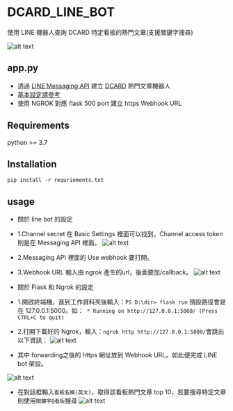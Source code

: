 # DCARD_LINE_BOT
使用 LINE 機器人查詢 DCARD 特定看板的熱門文章(支援關鍵字搜尋)

![alt text](https://i.imgur.com/kr0mTNg.png)

## app.py
* 透過 [LINE Messaging API](https://developers.line.biz/en/services/messaging-api/) 建立 [DCARD](https://www.dcard.tw/f) 熱門文章機器人
* [基本設定請參考](https://github.com/line/line-bot-sdk-python)
* 使用 NGROK 對應 flask 500 port 建立 https Webhook URL


## Requirements
python >= 3.7

## Installation
`pip install -r requriements.txt`

## usage
* 關於 line bot 的設定
* 1.Channel secret 在 Basic Settings 裡面可以找到，Channel access token 則是在 Messaging API 裡面。
![alt text](https://cdn-images-1.medium.com/max/1000/1*ZWscTYpEzFrDh25-C4DPUw.png)
* 2.Messaging API 裡面的 Use webhook 要打開。
* 3.Webhook URL 輸入由 ngrok 產生的url，後面要加/callback。
![alt text](https://cdn-images-1.medium.com/max/1000/1*3woQVYFoiDh2r6f-Ic-syg.png)

* 關於 Flask 和 Ngrok 的設定
* 1.開啟終端機，進到工作資料夾後輸入：`PS D:\dir> flask run` 預設路徑會是在 127.0.0.1:5000。如：` * Running on http://127.0.0.1:5000/ (Press CTRL+C to quit)`
* 2.打開下載好的 Ngrok，輸入：`ngrok http http://127.0.0.1:5000/`會跳出以下資訊：
![alt text](https://cdn-images-1.medium.com/max/1000/1*nuD9yOzAC5c21ZvCWDK_iw.png)
* 其中 forwarding之後的 https 網址放到 Webhook URL。如此便完成 LINE bot 架設。

![alt text](https://i.imgur.com/VEX2mOq.png)
* 在對話框輸入`看板名稱(英文)`，取得該看板熱門文章 top 10，若要搜尋特定文章則使用`關鍵字@看板`搜尋
![alt text](https://i.imgur.com/kr0mTNg.png)


